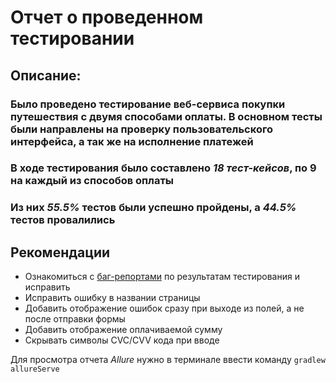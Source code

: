 # Отчет о проведенном тестировании


## Описание:
### Было проведено тестирование веб-сервиса покупки путешествия с двумя способами оплаты. В основном тесты были направлены на проверку пользовательского интерфейса, а так же на исполнение платежей
### В ходе тестирования было составлено *18 тест-кейсов*, по 9 на каждый из способов оплаты
### Из них *55.5%* тестов были успешно пройдены, а *44.5%* тестов провалились
## Рекомендации
* Ознакомиться с [баг-репортами](https://github.com/DmitrievDA97/QA_Diploma/issues) по результатам тестирования и исправить
* Исправить ошибку в названии страницы
* Добавить отображение ошибок сразу при выходе из полей, а не после отправки формы
* Добавить отображение оплачиваемой сумму
* Скрывать символы CVC/CVV кода при вводе

Для просмотра отчета *Allure* нужно в терминале ввести команду `gradlew allureServe`